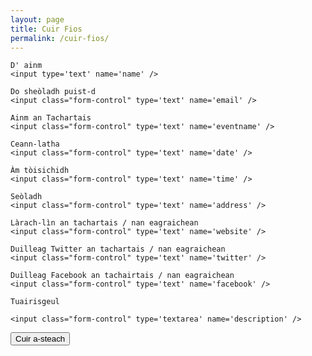 ```yaml
---
layout: page
title: Cuir Fios
permalink: /cuir-fios/
---
```


<form action="https://getsimpleform.com/messages?form_api_token=a7f1c2224c700f1d8c64896757363f9a" method="post">
  <!-- the redirect_to is optional, the form will redirect to the referrer on submission -->
  <input type='hidden' name='redirect_to' value='{{ site.baseurl}}' />
  <!-- all your input fields here.... -->
  <div class="form-group">

    D' ainm
    <input type='text' name='name' />

    Do sheòladh puist-d
    <input class="form-control" type='text' name='email' />

    Ainm an Tachartais
    <input class="form-control" type='text' name='eventname' />

    Ceann-latha
    <input class="form-control" type='text' name='date' />

    Àm tòisichidh
    <input class="form-control" type='text' name='time' />

    Seòladh
    <input class="form-control" type='text' name='address' />

    Làrach-lìn an tachartais / nan eagraichean
    <input class="form-control" type='text' name='website' />

    Duilleag Twitter an tachartais / nan eagraichean
    <input class="form-control" type='text' name='twitter' />

    Duilleag Facebook an tachairtais / nan eagraichean
    <input class="form-control" type='text' name='facebook' />

    Tuairisgeul

    <input class="form-control" type='textarea' name='description' />

  </div>
  <input class="btn btn-primary" type='submit' value='Cuir a-steach' />
</form>
